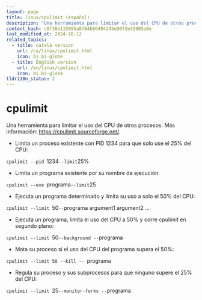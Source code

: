 ```yaml
---
layout: page
title: linux/cpulimit (español)
description: "Una herramienta para limitar el uso del CPU de otros procesos."
content_hash: c8f38e115055a8784b86494245e9672e45985a0e
last_modified_at: 2024-10-12
related_topics:
  - title: català version
    url: /ca/linux/cpulimit.html
    icon: bi bi-globe
  - title: English version
    url: /en/linux/cpulimit.html
    icon: bi bi-globe
tldri18n_status: 2
---
```

# cpulimit

Una herramienta para limitar el uso del CPU de otros procesos.
Más información: <https://cpulimit.sourceforge.net/>.

- Limita un proceso existente con PID 1234 para que solo use el 25% del CPU:

`cpulimit --pid `<span class="tldr-var badge badge-pill bg-dark-lm bg-white-dm text-white-lm text-dark-dm font-weight-bold">1234</span>` --limit `<span class="tldr-var badge badge-pill bg-dark-lm bg-white-dm text-white-lm text-dark-dm font-weight-bold">25%</span>

- Limita un programa existente por su nombre de ejecución:

`cpulimit --exe `<span class="tldr-var badge badge-pill bg-dark-lm bg-white-dm text-white-lm text-dark-dm font-weight-bold">programa</span>` --limit `<span class="tldr-var badge badge-pill bg-dark-lm bg-white-dm text-white-lm text-dark-dm font-weight-bold">25</span>

- Ejecuta un programa determinado y limita su uso a solo el 50% del CPU:

`cpulimit --limit `<span class="tldr-var badge badge-pill bg-dark-lm bg-white-dm text-white-lm text-dark-dm font-weight-bold">50</span>` -- `<span class="tldr-var badge badge-pill bg-dark-lm bg-white-dm text-white-lm text-dark-dm font-weight-bold">programa argument1 argument2 ...</span>

- Ejecuta un programa, limita el uso del CPU a 50% y corre cpulimit en segundo plano:

`cpulimit --limit `<span class="tldr-var badge badge-pill bg-dark-lm bg-white-dm text-white-lm text-dark-dm font-weight-bold">50</span>` --background -- `<span class="tldr-var badge badge-pill bg-dark-lm bg-white-dm text-white-lm text-dark-dm font-weight-bold">programa</span>

- Mata su proceso si el uso del CPU del programa supera el 50%:

`cpulimit --limit 50 --kill -- `<span class="tldr-var badge badge-pill bg-dark-lm bg-white-dm text-white-lm text-dark-dm font-weight-bold">programa</span>

- Regula su proceso y sus subprocesos para que ninguno supere el 25% del CPU:

`cpulimit --limit `<span class="tldr-var badge badge-pill bg-dark-lm bg-white-dm text-white-lm text-dark-dm font-weight-bold">25</span>` --monitor-forks -- `<span class="tldr-var badge badge-pill bg-dark-lm bg-white-dm text-white-lm text-dark-dm font-weight-bold">programa</span>
